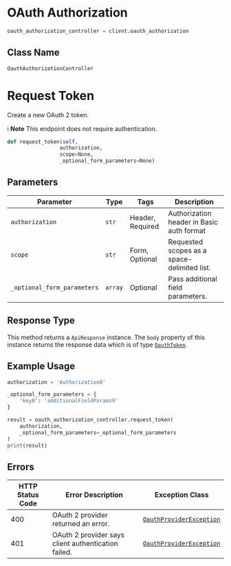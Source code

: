 # OAuth Authorization

```python
oauth_authorization_controller = client.oauth_authorization
```

## Class Name

`OauthAuthorizationController`


# Request Token

Create a new OAuth 2 token.

:information_source: **Note** This endpoint does not require authentication.

```python
def request_token(self,
                 authorization,
                 scope=None,
                 _optional_form_parameters=None)
```

## Parameters

| Parameter | Type | Tags | Description |
|  --- | --- | --- | --- |
| `authorization` | `str` | Header, Required | Authorization header in Basic auth format |
| `scope` | `str` | Form, Optional | Requested scopes as a space-delimited list. |
| `_optional_form_parameters` | `array` | Optional | Pass additional field parameters. |

## Response Type

This method returns a `ApiResponse` instance. The `body` property of this instance returns the response data which is of type [`OauthToken`](../../doc/models/oauth-token.md).

## Example Usage

```python
authorization = 'Authorization8'

_optional_form_parameters = {
    'key0': 'additionalFieldParams9'
}

result = oauth_authorization_controller.request_token(
    authorization,
    _optional_form_parameters=_optional_form_parameters
)
print(result)
```

## Errors

| HTTP Status Code | Error Description | Exception Class |
|  --- | --- | --- |
| 400 | OAuth 2 provider returned an error. | [`OauthProviderException`](../../doc/models/oauth-provider-exception.md) |
| 401 | OAuth 2 provider says client authentication failed. | [`OauthProviderException`](../../doc/models/oauth-provider-exception.md) |

